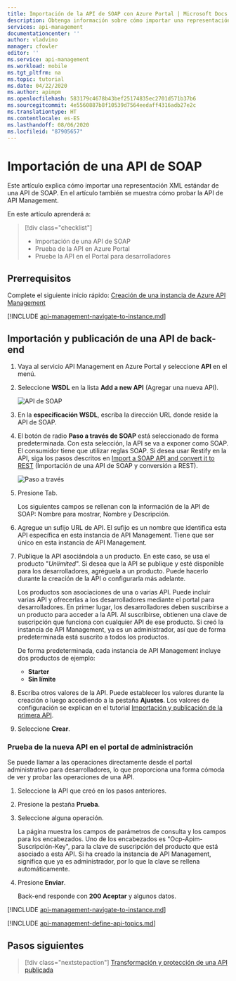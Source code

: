 ```yaml
---
title: Importación de la API de SOAP con Azure Portal | Microsoft Docs
description: Obtenga información sobre cómo importar una representación XML estándar de una API SOAP y, a continuación, probar la API en los portales de Azure y para desarrolladores.
services: api-management
documentationcenter: ''
author: vladvino
manager: cfowler
editor: ''
ms.service: api-management
ms.workload: mobile
ms.tgt_pltfrm: na
ms.topic: tutorial
ms.date: 04/22/2020
ms.author: apimpm
ms.openlocfilehash: 583179c4678b43bef25174835ec2701d571b37b6
ms.sourcegitcommit: 4e5560887b8f10539d7564eedaff4316adb27e2c
ms.translationtype: HT
ms.contentlocale: es-ES
ms.lasthandoff: 08/06/2020
ms.locfileid: "87905657"
---
```

# <a name="import-soap-api"></a>Importación de una API de SOAP

Este artículo explica cómo importar una representación XML estándar de una API de SOAP. En el artículo también se muestra cómo probar la API de API Management.

En este artículo aprenderá a:

> [!div class="checklist"]
> * Importación de una API de SOAP
> * Prueba de la API en Azure Portal
> * Pruebe la API en el Portal para desarrolladores

## <a name="prerequisites"></a>Prerrequisitos

Complete el siguiente inicio rápido: [Creación de una instancia de Azure API Management](get-started-create-service-instance.md)

[!INCLUDE [api-management-navigate-to-instance.md](../../includes/api-management-navigate-to-instance.md)]

## <a name="import-and-publish-a-back-end-api"></a><a name="create-api"> </a>Importación y publicación de una API de back-end

1. Vaya al servicio API Management en Azure Portal y seleccione **API** en el menú.
2. Seleccione **WSDL** en la lista **Add a new API** (Agregar una nueva API).

    ![API de SOAP](./media/import-soap-api/wsdl-api.png)
3. En la **especificación WSDL**, escriba la dirección URL donde reside la API de SOAP.
4. El botón de radio **Paso a través de SOAP** está seleccionado de forma predeterminada. Con esta selección, la API se va a exponer como SOAP. El consumidor tiene que utilizar reglas SOAP. Si desea usar Restify en la API, siga los pasos descritos en [Import a SOAP API and convert it to REST](restify-soap-api.md) (Importación de una API de SOAP y conversión a REST).

    ![Paso a través](./media/import-soap-api/pass-through.png)
5. Presione Tab.

    Los siguientes campos se rellenan con la información de la API de SOAP: Nombre para mostrar, Nombre y Descripción.
6. Agregue un sufijo URL de API. El sufijo es un nombre que identifica esta API específica en esta instancia de API Management. Tiene que ser único en esta instancia de API Management.
7. Publique la API asociándola a un producto. En este caso, se usa el producto "*Unlimited*".  Si desea que la API se publique y esté disponible para los desarrolladores, agréguela a un producto. Puede hacerlo durante la creación de la API o configurarla más adelante.

    Los productos son asociaciones de una o varias API. Puede incluir varias API y ofrecerlas a los desarrolladores mediante el portal para desarrolladores. En primer lugar, los desarrolladores deben suscribirse a un producto para acceder a la API. Al suscribirse, obtienen una clave de suscripción que funciona con cualquier API de ese producto. Si creó la instancia de API Management, ya es un administrador, así que de forma predeterminada está suscrito a todos los productos.

    De forma predeterminada, cada instancia de API Management incluye dos productos de ejemplo:

    * **Starter**
    * **Sin límite**   
8. Escriba otros valores de la API. Puede establecer los valores durante la creación o luego accediendo a la pestaña **Ajustes**. Los valores de configuración se explican en el tutorial [Importación y publicación de la primera API](import-and-publish.md#-import-and-publish-a-backend-api).
9. Seleccione **Crear**.

### <a name="test-the-new-api-in-the-administrative-portal"></a>Prueba de la nueva API en el portal de administración

Se puede llamar a las operaciones directamente desde el portal administrativo para desarrolladores, lo que proporciona una forma cómoda de ver y probar las operaciones de una API.  

1. Seleccione la API que creó en los pasos anteriores.
2. Presione la pestaña **Prueba**.
3. Seleccione alguna operación.

    La página muestra los campos de parámetros de consulta y los campos para los encabezados. Uno de los encabezados es "Ocp-Apim-Suscripción-Key", para la clave de suscripción del producto que está asociado a esta API. Si ha creado la instancia de API Management, significa que ya es administrador, por lo que la clave se rellena automáticamente. 
1. Presione **Enviar**.

    Back-end responde con **200 Aceptar** y algunos datos.

[!INCLUDE [api-management-navigate-to-instance.md](../../includes/api-management-append-apis.md)]

[!INCLUDE [api-management-define-api-topics.md](../../includes/api-management-define-api-topics.md)]

## <a name="next-steps"></a>Pasos siguientes

> [!div class="nextstepaction"]
> [Transformación y protección de una API publicada](transform-api.md)